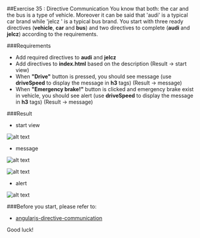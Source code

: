 ##Exercise 35 : Directive Communication
You know that both: the car and the bus is a type of vehicle. Moreover it can be said that 'audi' is a typical car brand while 'jelcz ' is a typical bus brand. 
You start with three ready directives (**vehicle**, **car** and **bus**) and two directives to complete (**audi** and **jelcz**) according to the requirements.

###Requirements
* Add required directives to **audi** and **jelcz**
* Add directives to **index.html** based on the description (Result -> start view)
* When **"Drive"** button is pressed, you should see message (use **driveSpeed** to display the message in **h3** tags) (Result -> message)
* When **"Emergency brake!"** button is clicked and emergency brake exist in vehicle, you should see alert (use **driveSpeed** to display the message in **h3** tags) (Result -> message)

###Result
* start view

![alt text](app/assets/result1.jpg "Result 1")

* message

![alt text](app/assets/result2.1.jpg "Result 2.1")

![alt text](app/assets/result2.2.jpg "Result 2.2")

* alert

![alt text](app/assets/result2.3.jpg "Result 2.3")

###Before you start, please refer to:
* [angularjs-directive-communication](https://egghead.io/lessons/angularjs-directive-communication)

Good luck!
